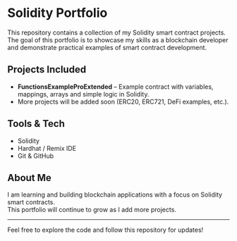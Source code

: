 # Solidity Portfolio  

This repository contains a collection of my Solidity smart contract projects.  
The goal of this portfolio is to showcase my skills as a blockchain developer and demonstrate practical examples of smart contract development.  

##  Projects Included
- **FunctionsExampleProExtended** – Example contract with variables, mappings, arrays and simple logic in Solidity.  
- More projects will be added soon (ERC20, ERC721, DeFi examples, etc.).  

##  Tools & Tech
- Solidity
- Hardhat / Remix IDE
- Git & GitHub  

##  About Me
I am learning and building blockchain applications with a focus on Solidity smart contracts.  
This portfolio will continue to grow as I add more projects.  

---
 Feel free to explore the code and follow this repository for updates!

